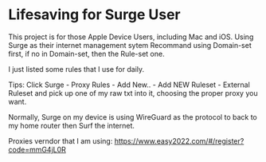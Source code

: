 # Lifesaving for Surge User
This project is for those Apple Device Users, including Mac and iOS.
Using Surge as their internet management sytem
Recommand using Domain-set first, if no in Domain-set, then the Rule-set one.

I just listed some rules that I use for daily.

Tips: Click Surge - Proxy Rules - Add New.. - Add NEW Ruleset - External Ruleset and pick up one of my raw txt into it, choosing the proper proxy you want.

Normally, Surge on my device is using WireGuard as the protocol to back to my home router then Surf the internet.

Proxies verndor that I am using: https://www.easy2022.com/#/register?code=mmG4jL0R
